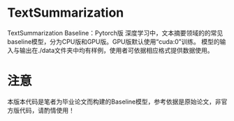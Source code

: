 # TextSummarization
TextSummarization Baseline：Pytorch版
深度学习中，文本摘要领域的的常见baseline模型，分为CPU版和GPU版。GPU版默认使用“cuda:0”训练。
模型的输入与输出在./data文件夹中均有样例，使用者可依据相应格式提供数据使用。

# 注意
本版本代码是笔者为毕业论文而构建的Baseline模型，参考依据是原始论文，非官方版代码，请酌情使用！

